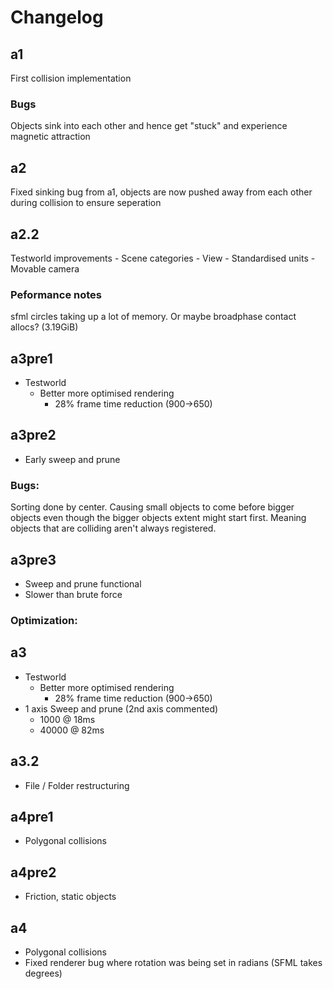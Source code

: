 # Changelog
## a1
First collision implementation

### Bugs
Objects sink into each other and hence get "stuck" and experience magnetic attraction

## a2
Fixed sinking bug from a1, objects are now pushed away from each other during collision to ensure seperation

## a2.2
Testworld improvements
    - Scene categories
    - View 
        - Standardised units
        - Movable camera
### Peformance notes
sfml circles taking up a lot of memory. Or maybe broadphase contact allocs? (3.19GiB)

## a3pre1
- Testworld
    - Better more optimised rendering
        - 28% frame time reduction (900->650)

## a3pre2
- Early sweep and prune

### Bugs:
Sorting done by center. Causing small objects to come before bigger objects even though the bigger objects extent might start first. Meaning objects that are colliding aren't always registered.

## a3pre3
- Sweep and prune functional
- Slower than brute force

### Optimization:


## a3
- Testworld
    - Better more optimised rendering
        - 28% frame time reduction (900->650)
 - 1 axis Sweep and prune (2nd axis commented)
    - 1000 @ 18ms
    - 40000 @ 82ms

## a3.2
- File / Folder restructuring

## a4pre1
- Polygonal collisions

## a4pre2
- Friction, static objects

## a4
- Polygonal collisions
- Fixed renderer bug where rotation was being set in radians (SFML takes degrees)
